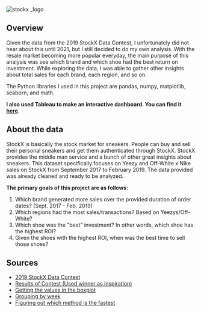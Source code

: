 ![stockx _logo](https://user-images.githubusercontent.com/69729732/112956327-32e22200-90f5-11eb-8e76-423b78541436.png)


## Overview
Given the data from the 2019 StockX Data Contest, I unfortunately did not hear about this until 2021, but I still decided to do my own analysis. With the resale market becoming more popular everyday, the main purpose of this analysis was see which brand and which shoe had the best return on investment. While exploring the data, I was able to gather other insights about total sales for each brand, each region, and so on. 

The Python libraries I used in this project are pandas, numpy, matplotlib, seaborn, and math. 

**I also used Tableau to make an interactive dashboard. You can find it [here](https://public.tableau.com/profile/sean.a.nguyen#!/vizhome/Yeezysvs_Off-WhiteStockXSales/Dashboard2).**


## About the data
StockX is basically the stock market for sneakers. People can buy and sell their personal sneakers and get them authenticated through StockX. StockX provides the middle man service and a bunch of other great insights about sneakers. This dataset specifically focuses on Yeezy and Off-White x Nike sales on StockX from September 2017 to February 2019. The data provided was already cleaned and ready to be analyzed. 

**The primary goals of this project are as follows:**

1. Which brand generated more sales over the provided duration of order dates? (Sept. 2017 - Feb. 2019)
2. Which regions had the most sales/transactions? Based on Yeezys/Off-White?
3. Which shoe was the "best" investment? In other words, which shoe has the highest ROI?
4. Given the shoes with the highest ROI, when was the best time to sell those shoes?


## Sources
- [2019 StockX Data Contest](https://stockx.com/news/the-2019-data-contest/)
- [Results of Contest (Used winner as inspiration)](https://stockx.com/news/it-it/2019-data-contest-winner/)
- [Getting the values in the boxplot](https://stackoverflow.com/questions/23461713/obtaining-values-used-in-boxplot-using-python-and-matplotlib)
- [Grouping by week](https://stackoverflow.com/questions/45281297/group-by-week-in-pandas)
- [Figuring out which method is the fastest](https://towardsdatascience.com/apply-function-to-pandas-dataframe-rows-76df74165ee4)
